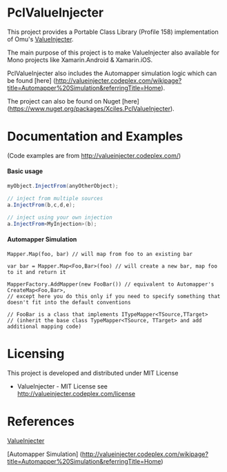 PclValueInjecter
================

This project provides a Portable Class Library (Profile 158) implementation of Omu's [ValueInjecter](http://valueinjecter.codeplex.com/).

The main purpose of this project is to make ValueInjecter also available for Mono projects like Xamarin.Android & Xamarin.iOS.

PclValueInjecter also includes the Automapper simulation logic which can be found [here] (http://valueinjecter.codeplex.com/wikipage?title=Automapper%20Simulation&referringTitle=Home).

The project can also be found on Nuget [here] (https://www.nuget.org/packages/Xciles.PclValueInjecter).

Documentation and Examples
==========================
(Code examples are from http://valueinjecter.codeplex.com/)
#### Basic usage
``` C#
myObject.InjectFrom(anyOtherObject);

// inject from multiple sources
a.InjectFrom(b,c,d,e);

// inject using your own injection
a.InjectFrom<MyInjection>(b);
```

#### Automapper Simulation
```
Mapper.Map(foo, bar) // will map from foo to an existing bar

var bar = Mapper.Map<Foo,Bar>(foo) // will create a new bar, map foo to it and return it

MapperFactory.AddMapper(new FooBar()) // equivalent to Automapper's CreateMap<Foo,Bar>, 
// except here you do this only if you need to specify something that doesn't fit into the default conventions

// FooBar is a class that implements ITypeMapper<TSource,TTarget> 
// (inherit the base class TypeMapper<TSource, TTarget> and add additional mapping code)
```

Licensing
=========
This project is developed and distributed under MIT License
* ValueInjecter - MIT License see http://valueinjecter.codeplex.com/license

References
==========
[ValueInjecter](http://valueinjecter.codeplex.com/)

[Automapper Simulation] (http://valueinjecter.codeplex.com/wikipage?title=Automapper%20Simulation&referringTitle=Home)
